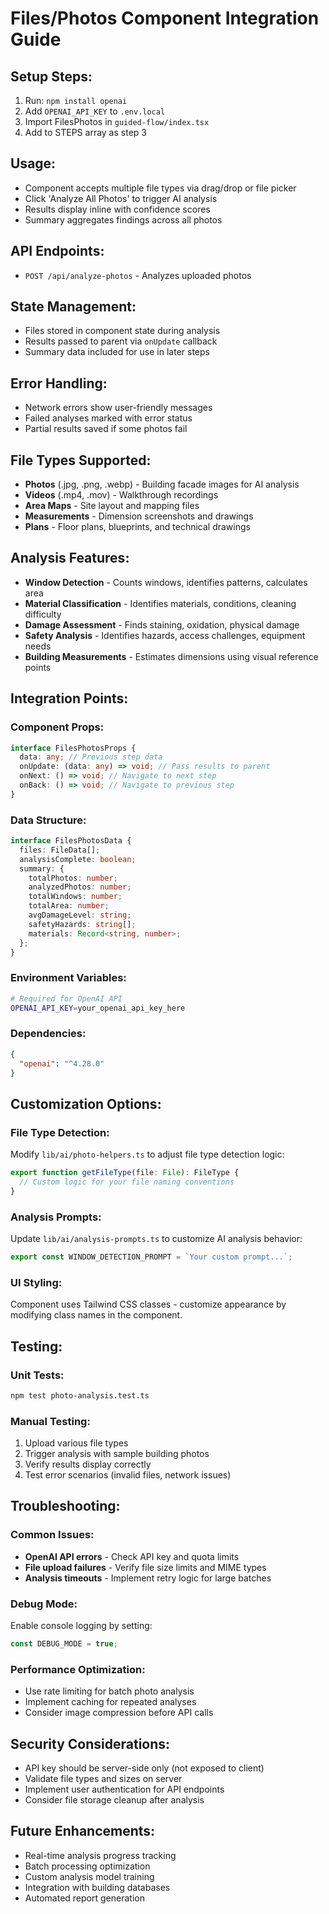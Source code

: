 # Files/Photos Component Integration Guide

## Setup Steps:
1. Run: `npm install openai`
2. Add `OPENAI_API_KEY` to `.env.local`
3. Import FilesPhotos in `guided-flow/index.tsx`
4. Add to STEPS array as step 3

## Usage:
- Component accepts multiple file types via drag/drop or file picker
- Click 'Analyze All Photos' to trigger AI analysis
- Results display inline with confidence scores
- Summary aggregates findings across all photos

## API Endpoints:
- `POST /api/analyze-photos` - Analyzes uploaded photos

## State Management:
- Files stored in component state during analysis
- Results passed to parent via `onUpdate` callback
- Summary data included for use in later steps

## Error Handling:
- Network errors show user-friendly messages
- Failed analyses marked with error status
- Partial results saved if some photos fail

## File Types Supported:
- **Photos** (.jpg, .png, .webp) - Building facade images for AI analysis
- **Videos** (.mp4, .mov) - Walkthrough recordings
- **Area Maps** - Site layout and mapping files
- **Measurements** - Dimension screenshots and drawings
- **Plans** - Floor plans, blueprints, and technical drawings

## Analysis Features:
- **Window Detection** - Counts windows, identifies patterns, calculates area
- **Material Classification** - Identifies materials, conditions, cleaning difficulty
- **Damage Assessment** - Finds staining, oxidation, physical damage
- **Safety Analysis** - Identifies hazards, access challenges, equipment needs
- **Building Measurements** - Estimates dimensions using visual reference points

## Integration Points:

### Component Props:
```typescript
interface FilesPhotosProps {
  data: any; // Previous step data
  onUpdate: (data: any) => void; // Pass results to parent
  onNext: () => void; // Navigate to next step
  onBack: () => void; // Navigate to previous step
}
```

### Data Structure:
```typescript
interface FilesPhotosData {
  files: FileData[];
  analysisComplete: boolean;
  summary: {
    totalPhotos: number;
    analyzedPhotos: number;
    totalWindows: number;
    totalArea: number;
    avgDamageLevel: string;
    safetyHazards: string[];
    materials: Record<string, number>;
  };
}
```

### Environment Variables:
```bash
# Required for OpenAI API
OPENAI_API_KEY=your_openai_api_key_here
```

### Dependencies:
```json
{
  "openai": "^4.28.0"
}
```

## Customization Options:

### File Type Detection:
Modify `lib/ai/photo-helpers.ts` to adjust file type detection logic:
```typescript
export function getFileType(file: File): FileType {
  // Custom logic for your file naming conventions
}
```

### Analysis Prompts:
Update `lib/ai/analysis-prompts.ts` to customize AI analysis behavior:
```typescript
export const WINDOW_DETECTION_PROMPT = `Your custom prompt...`;
```

### UI Styling:
Component uses Tailwind CSS classes - customize appearance by modifying class names in the component.

## Testing:

### Unit Tests:
```bash
npm test photo-analysis.test.ts
```

### Manual Testing:
1. Upload various file types
2. Trigger analysis with sample building photos
3. Verify results display correctly
4. Test error scenarios (invalid files, network issues)

## Troubleshooting:

### Common Issues:
- **OpenAI API errors** - Check API key and quota limits
- **File upload failures** - Verify file size limits and MIME types
- **Analysis timeouts** - Implement retry logic for large batches

### Debug Mode:
Enable console logging by setting:
```typescript
const DEBUG_MODE = true;
```

### Performance Optimization:
- Use rate limiting for batch photo analysis
- Implement caching for repeated analyses
- Consider image compression before API calls

## Security Considerations:
- API key should be server-side only (not exposed to client)
- Validate file types and sizes on server
- Implement user authentication for API endpoints
- Consider file storage cleanup after analysis

## Future Enhancements:
- Real-time analysis progress tracking
- Batch processing optimization
- Custom analysis model training
- Integration with building databases
- Automated report generation